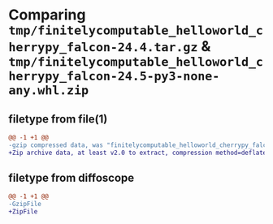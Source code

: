 # Comparing `tmp/finitelycomputable_helloworld_cherrypy_falcon-24.4.tar.gz` & `tmp/finitelycomputable_helloworld_cherrypy_falcon-24.5-py3-none-any.whl.zip`

## filetype from file(1)

```diff
@@ -1 +1 @@
-gzip compressed data, was "finitelycomputable_helloworld_cherrypy_falcon-24.4.tar", last modified: Tue Apr 30 04:45:14 2024, max compression
+Zip archive data, at least v2.0 to extract, compression method=deflate
```

## filetype from diffoscope

```diff
@@ -1 +1 @@
-GzipFile
+ZipFile
```

